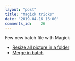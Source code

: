 ```yaml
---
layout: "post"
title: "Magick tricks"
date: "2019-04-16 16:00"
comments_id: 	26
---
```


Few new batch file with Magick

- [Resize all picture in a folder](/Code.html#resize-in-batch)
- [Merge in batch](/Code.html#merge-in-batch)
